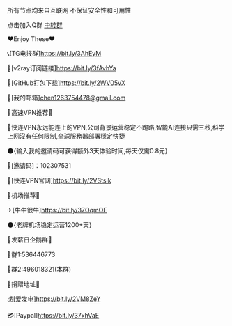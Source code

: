 所有节点均来自互联网 不保证安全性和可用性

点击加入Q群
<a target="_blank" href="https://qm.qq.com/cgi-bin/qm/qr?k=XXCMvdv1HKBGkOniY77Oyun_BCCohYzO&jump_from=webapi">中转群</a>

♥Enjoy These♥


📞[TG电报群]https://bit.ly/3AhEyM

🔗[v2ray订阅链接]https://bit.ly/3fAvhYa

📄[GitHub打包下载]https://bit.ly/2WV05vX

📧[我的邮箱]chen1263754478@gmail.com


📢高速VPN推荐📢 

🏁快连VPN永远能连上的VPN,公司背景运营稳定不跑路,智能AI连接只需三秒,科学上网沒有任何限制,全球服務器部署穩定快捷

🌑{输入我的邀请码可获得额外3天体验时间,每天仅需0.8元}

🎎[邀请码]：102307531 

🎱[快连VPN官网]https://bit.ly/2VStsik 


📢机场推荐📢

✈[牛牛很牛]https://bit.ly/37OqmOF

🌑{老牌机场稳定运营1200+天}


📢发薪日企鹅群📢

📡群1:536446773

📡群2:496018321(本群)


📢捐赠地址📢

💰[爱发电]https://bit.ly/2VM8ZeY

💳[Paypal]https://bit.ly/37xhVaE

